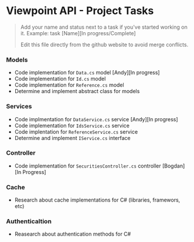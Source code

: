 # Viewpoint API - Project Tasks
> Add your name and status next to a task if you've started working on it. Example: task [Name][In progress/Complete]
>
> Edit this file directly from the github website to avoid merge conflicts.

### Models
- Code implementation for `Data.cs` model [Andy][In progress]
- Code implementation for `Id.cs` model
- Code implementation for `Reference.cs` model
- Determine and implement abstract class for models

### Services
- Code implmentation for `DataService.cs` service [Andy][In progress]
- Code implementation for `IdsService.cs` service
- Code implentation for `ReferenceService.cs` service
- Determine and implement `IService.cs` interface

### Controller
- Code implementation for `SecuritiesController.cs` controller [Bogdan][In Progress]

### Cache
- Research about cache implementations for C# (libraries, framewors, etc)

### Authenticaltion
- Reasearch about authentication methods for C#
